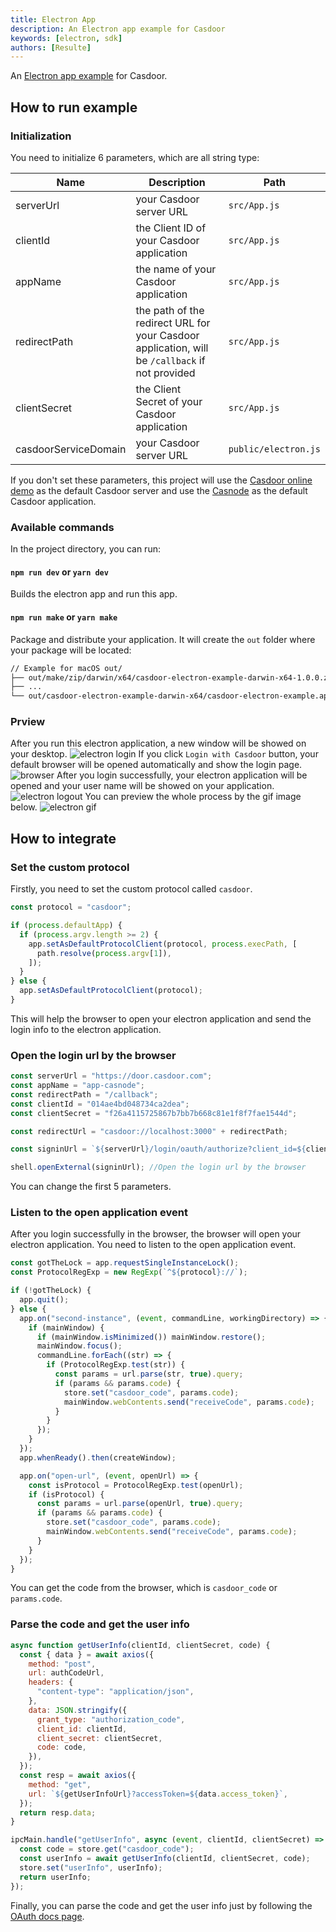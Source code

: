 ```yaml
---
title: Electron App
description: An Electron app example for Casdoor
keywords: [electron, sdk]
authors: [Resulte]
---
```


An [Electron app example](https://github.com/casdoor/casdoor-electron-example) for Casdoor.

## How to run example

### Initialization

You need to initialize 6 parameters, which are all string type:

| Name                 | Description                                                                                      | Path                   |
| -------------------- | ------------------------------------------------------------------------------------------------ | ---------------------- |
| serverUrl            | your Casdoor server URL                                                                          | `src/App.js`         |
| clientId             | the Client ID of your Casdoor application                                                        | `src/App.js`         |
| appName              | the name of your Casdoor application                                                             | `src/App.js`         |
| redirectPath         | the path of the redirect URL for your Casdoor application, will be `/callback` if not provided | `src/App.js`         |
| clientSecret         | the Client Secret of your Casdoor application                                                   | `src/App.js`         |
| casdoorServiceDomain | your Casdoor server URL                                                                          | `public/electron.js` |

If you don't set these parameters, this project will use the [Casdoor online demo](https://door.casdoor.com/) as the default Casdoor server and use the [Casnode](https://door.casdoor.com/applications/app-casnode) as the default Casdoor application.

### Available commands

In the project directory, you can run:

#### `npm run dev` or `yarn dev`

Builds the electron app and run this app.

#### `npm run make` or `yarn make`

Package and distribute your application. It will create the `out` folder where your package will be located:

```bash
// Example for macOS out/  
├── out/make/zip/darwin/x64/casdoor-electron-example-darwin-x64-1.0.0.zip  
├── ...  
└── out/casdoor-electron-example-darwin-x64/casdoor-electron-example.app/Contents/MacOS/casdoor-electron-example
```

### Prview

After you run this electron application, a new window will be showed on your desktop.
![electron login](/img/how-to-connect/desktop-sdks/electron-app/login.png)
If you click `Login with Casdoor` button, your default browser will be opened automatically and show the login page.
![browser](/img/how-to-connect/desktop-sdks/electron-app/browser.png)
After you login successfully, your electron application will be opened and your user name will be showed on your application.
![electron logout](/img/how-to-connect/desktop-sdks/electron-app/logout.png)
You can preview the whole process by the gif image below.
![electron gif](/img/how-to-connect/desktop-sdks/electron-app/preview.gif)

## How to integrate

### Set the custom protocol

Firstly, you need to set the custom protocol called `casdoor`.

```javascript
const protocol = "casdoor";

if (process.defaultApp) {
  if (process.argv.length >= 2) {
    app.setAsDefaultProtocolClient(protocol, process.execPath, [
      path.resolve(process.argv[1]),
    ]);
  }
} else {
  app.setAsDefaultProtocolClient(protocol);
}
```

This will help the browser to open your electron application and send the login info to the electron application.

### Open the login url by the browser

```javascript
const serverUrl = "https://door.casdoor.com";
const appName = "app-casnode";
const redirectPath = "/callback";
const clientId = "014ae4bd048734ca2dea";
const clientSecret = "f26a4115725867b7bb7b668c81e1f8f7fae1544d";

const redirectUrl = "casdoor://localhost:3000" + redirectPath;

const signinUrl = `${serverUrl}/login/oauth/authorize?client_id=${clientId}&response_type=code&redirect_uri=${encodeURIComponent(redirectUrl)}&scope=profile&state=${appName}&noRedirect=true`;

shell.openExternal(signinUrl); //Open the login url by the browser
```

You can change the first 5 parameters.

### Listen to the open application event

After you login successfully in the browser, the browser will open your electron application. You need to listen to the open application event.

```javascript
const gotTheLock = app.requestSingleInstanceLock();
const ProtocolRegExp = new RegExp(`^${protocol}://`);

if (!gotTheLock) {
  app.quit();
} else {
  app.on("second-instance", (event, commandLine, workingDirectory) => {
    if (mainWindow) {
      if (mainWindow.isMinimized()) mainWindow.restore();
      mainWindow.focus();
      commandLine.forEach((str) => {
        if (ProtocolRegExp.test(str)) {
          const params = url.parse(str, true).query;
          if (params && params.code) {
            store.set("casdoor_code", params.code);
            mainWindow.webContents.send("receiveCode", params.code);
          }
        }
      });
    }
  });
  app.whenReady().then(createWindow);

  app.on("open-url", (event, openUrl) => {
    const isProtocol = ProtocolRegExp.test(openUrl);
    if (isProtocol) {
      const params = url.parse(openUrl, true).query;
      if (params && params.code) {
        store.set("casdoor_code", params.code);
        mainWindow.webContents.send("receiveCode", params.code);
      }
    }
  });
}
```

You can get the code from the browser, which is `casdoor_code` or `params.code`.

### Parse the code and get the user info

```javascript
async function getUserInfo(clientId, clientSecret, code) {
  const { data } = await axios({
    method: "post",
    url: authCodeUrl,
    headers: {
      "content-type": "application/json",
    },
    data: JSON.stringify({
      grant_type: "authorization_code",
      client_id: clientId,
      client_secret: clientSecret,
      code: code,
    }),
  });
  const resp = await axios({
    method: "get",
    url: `${getUserInfoUrl}?accessToken=${data.access_token}`,
  });
  return resp.data;
}

ipcMain.handle("getUserInfo", async (event, clientId, clientSecret) => {
  const code = store.get("casdoor_code");
  const userInfo = await getUserInfo(clientId, clientSecret, code);
  store.set("userInfo", userInfo);
  return userInfo;
});
```

Finally, you can parse the code and get the user info just by following the [OAuth docs page](/docs/how-to-connect/oauth).
